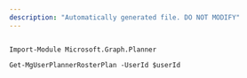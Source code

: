 ```yaml
---
description: "Automatically generated file. DO NOT MODIFY"
---
```


```powershellv1

Import-Module Microsoft.Graph.Planner

Get-MgUserPlannerRosterPlan -UserId $userId

```
